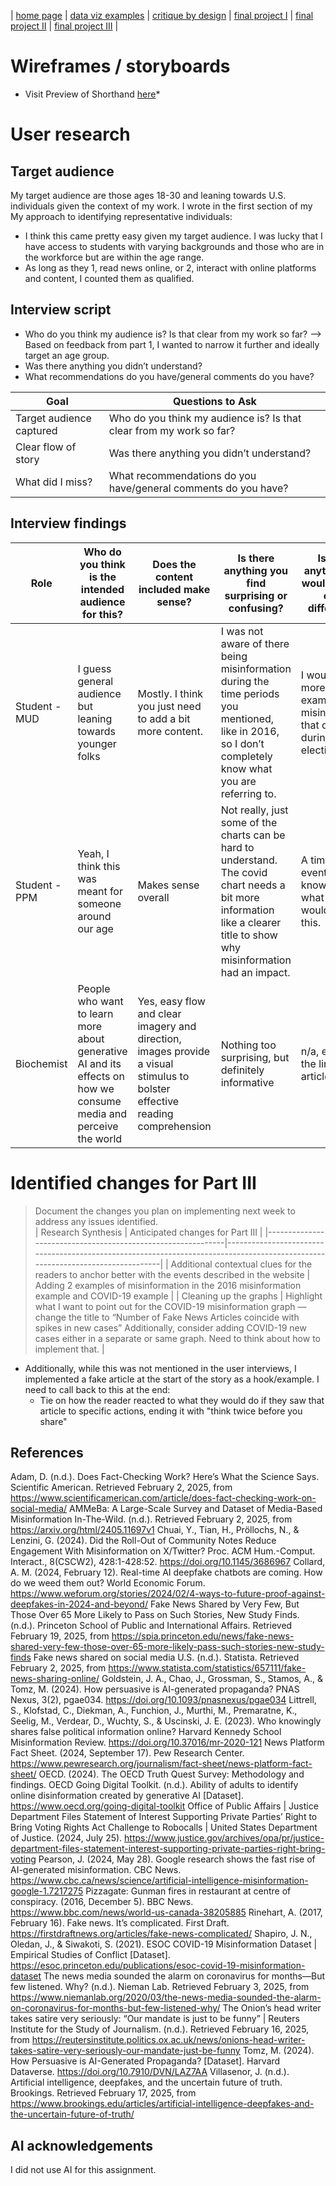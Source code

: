 

| [home page](https://danningwho.github.io/danning-hu-portfolio/) | [data viz examples](https://danningwho.github.io/danning-hu-portfolio/dataviz-examples) | [critique by design](https://danningwho.github.io/danning-hu-portfolio/critique-by-design) | [final project I](https://danningwho.github.io/danning-hu-portfolio/final-project-part-one) | [final project II](https://danningwho.github.io/danning-hu-portfolio/final-project-part-two) | [final project III](https://danningwho.github.io/danning-hu-portfolio/final-project-part-three) |


# Wireframes / storyboards
* Visit Preview of Shorthand [here](https://preview.shorthand.com/mSFMAwrZ5f9Jykoa)*

# User research

## Target audience
My target audience are those ages 18-30 and leaning towards U.S. individuals given the context of my work. I wrote in the first section of my 
My approach to identifying representative individuals:
- I think this came pretty easy given my target audience. I was lucky that I have access to students with varying backgrounds and those who are in the workforce but are within the age range.
- As long as they 1, read news online, or 2, interact with online platforms and content, I counted them as qualified.

## Interview script
- Who do you think my audience is? Is that clear from my work so far? --> Based on feedback from part 1, I wanted to narrow it further and ideally target an age group.
- Was there anything you didn’t understand?
- What recommendations do you have/general comments do you have?

| Goal | Questions to Ask |
|------|------------------|
|  Target audience captured	| Who do you think my audience is? Is that clear from my work so far? |
|  Clear flow of story	| Was there anything you didn’t understand? |
| What did I miss? | What recommendations do you have/general comments do you have? |


## Interview findings
| Role      	| Who do you think is the intended audience for this?                              	| Does the content included make sense?                                             	| Is there anything you find surprising or confusing?                                                                 	| Is there anything you would change or do differently?                                   	|
|---------------|-------------------------------------------------------------------------------------|--------------------------------------------------------------------------------------|-------------------------------------------------------------------------------------------------------------------------|---------------------------------------------------------------------------------------------|
| Student - MUD | I guess general audience but leaning towards younger folks                     	| Mostly. I think you just need to add a bit more content.                         	| I was not aware of there being misinformation during the time periods you mentioned, like in 2016, so I don’t completely know what you are referring to. | I would add more examples of misinformation that occurred during the election/covid.    	|
| Student - PPM | Yeah, I think this was meant for someone around our age                        	| Makes sense overall                                                              	| Not really, just some of the charts can be hard to understand. The covid chart needs a bit more information like a clearer title to show why misinformation had an impact. | A timeline of events? I don’t know how or what you would put on this.                   	|
| Biochemist	| People who want to learn more about generative AI and its effects on how we consume media and perceive the world | Yes, easy flow and clear imagery and direction, images provide a visual stimulus to bolster effective reading comprehension | Nothing too surprising, but definitely informative                                                                      	| n/a, enjoyed the links to the articles!                                                 	|




# Identified changes for Part III
> Document the changes you plan on implementing next week to address any issues identified.  
| Research Synthesis                                       	| Anticipated changes for Part III                                                                                               	|
|-------------------------------------------------------------|-------------------------------------------------------------------------------------------------------------------------------|
| Additional contextual clues for the readers to anchor better with the events described in the website | Adding 2 examples of misinformation in the 2016 misinformation example and COVID-19 example                                 	|
| Cleaning up the graphs                                   	| Highlight what I want to point out for the COVID-19 misinformation graph — change the title to “Number of Fake News Articles coincide with spikes in new cases” Additionally, consider adding COVID-19 new cases either in a separate or same graph. Need to think about how to implement that. |


- Additionally, while this was not mentioned in the user interviews, I implemented a fake article at the start of the story as a hook/example. I need to call back to this at the end:
    - Tie on how the reader reacted to what they would do if they saw that article to specific actions, ending it with "think twice before you share"


## References
Adam, D. (n.d.). Does Fact-Checking Work? Here’s What the Science Says. Scientific American. Retrieved February 2, 2025, from https://www.scientificamerican.com/article/does-fact-checking-work-on-social-media/
AMMeBa: A Large-Scale Survey and Dataset of Media-Based Misinformation In-The-Wild. (n.d.). Retrieved February 2, 2025, from https://arxiv.org/html/2405.11697v1
Chuai, Y., Tian, H., Pröllochs, N., & Lenzini, G. (2024). Did the Roll-Out of Community Notes Reduce Engagement With Misinformation on X/Twitter? Proc. ACM Hum.-Comput. Interact., 8(CSCW2), 428:1-428:52. https://doi.org/10.1145/3686967
Collard, A. M. (2024, February 12). Real-time AI deepfake chatbots are coming. How do we weed them out? World Economic Forum. https://www.weforum.org/stories/2024/02/4-ways-to-future-proof-against-deepfakes-in-2024-and-beyond/
Fake News Shared by Very Few, But Those Over 65 More Likely to Pass on Such Stories, New Study Finds. (n.d.). Princeton School of Public and International Affairs. Retrieved February 19, 2025, from https://spia.princeton.edu/news/fake-news-shared-very-few-those-over-65-more-likely-pass-such-stories-new-study-finds
Fake news shared on social media U.S. (n.d.). Statista. Retrieved February 2, 2025, from https://www.statista.com/statistics/657111/fake-news-sharing-online/
Goldstein, J. A., Chao, J., Grossman, S., Stamos, A., & Tomz, M. (2024). How persuasive is AI-generated propaganda? PNAS Nexus, 3(2), pgae034. https://doi.org/10.1093/pnasnexus/pgae034
Littrell, S., Klofstad, C., Diekman, A., Funchion, J., Murthi, M., Premaratne, K., Seelig, M., Verdear, D., Wuchty, S., & Uscinski, J. E. (2023). Who knowingly shares false political information online? Harvard Kennedy School Misinformation Review. https://doi.org/10.37016/mr-2020-121
News Platform Fact Sheet. (2024, September 17). Pew Research Center. https://www.pewresearch.org/journalism/fact-sheet/news-platform-fact-sheet/
OECD. (2024). The OECD Truth Quest Survey: Methodology and findings.
OECD Going Digital Toolkit. (n.d.). Ability of adults to identify online disinformation created by generative AI [Dataset]. https://www.oecd.org/going-digital-toolkit
Office of Public Affairs | Justice Department Files Statement of Interest Supporting Private Parties’ Right to Bring Voting Rights Act Challenge to Robocalls | United States Department of Justice. (2024, July 25). https://www.justice.gov/archives/opa/pr/justice-department-files-statement-interest-supporting-private-parties-right-bring-voting
Pearson, J. (2024, May 28). Google research shows the fast rise of AI-generated misinformation. CBC News. https://www.cbc.ca/news/science/artificial-intelligence-misinformation-google-1.7217275
Pizzagate: Gunman fires in restaurant at centre of conspiracy. (2016, December 5). BBC News. https://www.bbc.com/news/world-us-canada-38205885
Rinehart, A. (2017, February 16). Fake news. It’s complicated. First Draft. https://firstdraftnews.org/articles/fake-news-complicated/
Shapiro, J. N., Oledan, J., & Siwakoti, S. (2021). ESOC COVID-19 Misinformation Dataset | Empirical Studies of Conflict [Dataset]. https://esoc.princeton.edu/publications/esoc-covid-19-misinformation-dataset
The news media sounded the alarm on coronavirus for months—But few listened. Why? (n.d.). Nieman Lab. Retrieved February 3, 2025, from https://www.niemanlab.org/2020/03/the-news-media-sounded-the-alarm-on-coronavirus-for-months-but-few-listened-why/
The Onion’s head writer takes satire very seriously: “Our mandate is just to be funny” | Reuters Institute for the Study of Journalism. (n.d.). Retrieved February 16, 2025, from https://reutersinstitute.politics.ox.ac.uk/news/onions-head-writer-takes-satire-very-seriously-our-mandate-just-be-funny
Tomz, M. (2024). How Persuasive is AI-Generated Propaganda? [Dataset]. Harvard Dataverse. https://doi.org/10.7910/DVN/LAZ7AA
Villasenor, J. (n.d.). Artificial intelligence, deepfakes, and the uncertain future of truth. Brookings. Retrieved February 17, 2025, from https://www.brookings.edu/articles/artificial-intelligence-deepfakes-and-the-uncertain-future-of-truth/


## AI acknowledgements
I did not use AI for this assignment.
